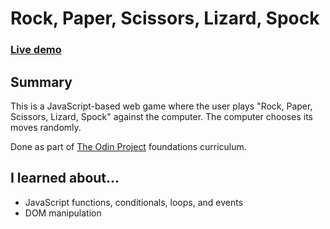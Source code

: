 # Rock, Paper, Scissors, Lizard, Spock

### [Live demo](https://s-hens.github.io/rock-paper-scissors-lizard-spock/)

## Summary

This is a JavaScript-based web game where the user plays "Rock, Paper, Scissors, Lizard, Spock" against the computer. The computer chooses its moves randomly.

Done as part of [The Odin Project](https://www.theodinproject.com/) foundations curriculum.

## I learned about...

- JavaScript functions, conditionals, loops, and events
- DOM manipulation
